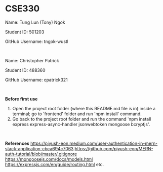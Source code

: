 # CSE330
Name: Tung Lun (Tony) Ngok

Student ID: 501203

GitHub Username: tngok-wustl

<br>

Name: Christopher Patrick

Student ID: 488360

GitHub Username: cpatrick321

<br>

**Before first use**
1. Open the project root folder (where this README.md file is in) inside a terminal; go to 'frontend' folder and run 'npm install' command.
2. Go back to the project root folder and run the command 'npm install express express-async-handler jsonwebtoken mongoose bcryptjs'.

<br>

**References**
https://piyush-eon.medium.com/user-authentication-in-mern-stack-application-cbca694c7063
https://github.com/piyush-eon/MERN-auth-tutorial/blob/master/.gitignore
https://mongoosejs.com/docs/models.html
https://expressjs.com/en/guide/routing.html
etc.
